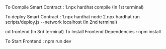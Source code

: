 To Compile Smart Contract :
   1.npx hardhat compile  (In 1st terminal)



To deploy Smart Contract  :
   1.npx hardhat node
   2.npx hardhat run scripts/deploy.js --network localhost (In 2nd terminal)



 cd frontend (In 3rd terminal)
 To Install Frontend Dependencies :
    npm install

To Start Frontend :
 npm run dev

